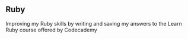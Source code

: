 ## Ruby

Improving my Ruby skills by writing and saving my answers to the Learn Ruby course offered by Codecademy
